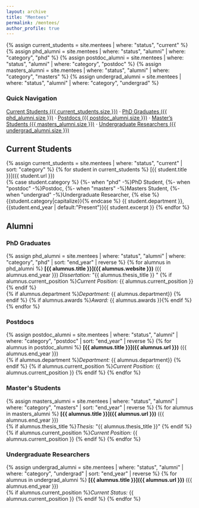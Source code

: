 ```yaml
---
layout: archive
title: "Mentees"
permalink: /mentees/
author_profile: true
---
```


{% assign current_students = site.mentees | where: "status", "current" %}
{% assign phd_alumni = site.mentees | where: "status", "alumni" | where: "category", "phd" %}
{% assign postdoc_alumni = site.mentees | where: "status", "alumni" | where: "category", "postdoc" %}
{% assign masters_alumni = site.mentees | where: "status", "alumni" | where: "category", "masters" %}
{% assign undergrad_alumni = site.mentees | where: "status", "alumni" | where: "category", "undergrad" %}

### Quick Navigation
[Current Students ({{ current_students.size }})](#current-students) · 
[PhD Graduates ({{ phd_alumni.size }})](#phd-graduates) · 
[Postdocs ({{ postdoc_alumni.size }})](#postdocs) · 
[Master’s Students ({{ masters_alumni.size }})](#masters-students) · 
[Undergraduate Researchers ({{ undergrad_alumni.size }})](#undergraduate-researchers)

## Current Students

{% assign current_students = site.mentees | where: "status", "current" | sort: "category" %}
{% for student in current_students %}
[{{ student.title }}]({{ student.url }})  
{% case student.category %}
  {%- when "phd" -%}PhD Student,
  {%- when "postdoc" -%}Postdoc, 
  {%- when "masters" -%}Masters Student, 
  {%- when "undergrad" -%}Undergraduate Researcher, 
  {% else %}{{student.category|capitalize}}{% endcase %}
{{ student.department }}, {{student.end_year | default:"Present"}}{{ student.excerpt }}
{% endfor %}

## Alumni

### PhD Graduates
{% assign phd_alumni = site.mentees | where: "status", "alumni" | where: "category", "phd" | sort: "end_year" | reverse %}
{% for alumnus in phd_alumni %}
**[{{ alumnus.title }}]({{ alumnus.website }})** ({{ alumnus.end_year }})
*Dissertation:* "{{ alumnus.thesis_title }}  "
{% if alumnus.current_position %}*Current Position:* {{ alumnus.current_position }}  {% endif %}  
{% if alumnus.department %}*Department:* {{ alumnus.department}}  {% endif %}
{% if alumnus.awards %}*Award:* {{ alumnus.awards }}{% endif %}
{% endfor %}

### Postdocs
{% assign postdoc_alumni = site.mentees | where: "status", "alumni" | where: "category", "postdoc" | sort: "end_year" | reverse %}
{% for alumnus in postdoc_alumni %}
**[{{ alumnus.title }}]({{ alumnus.url }})**  ({{ alumnus.end_year }})  
{% if alumnus.department %}*Department:* {{ alumnus.department}}  {% endif %}
{% if alumnus.current_position %}*Current Position:* {{ alumnus.current_position }}  {% endif %}
{% endfor %}

### Master's Students
{% assign masters_alumni = site.mentees | where: "status", "alumni" | where: "category", "masters" | sort: "end_year" | reverse %}
{% for alumnus in masters_alumni %}
**[{{ alumnus.title }}]({{ alumnus.url }})** ({{ alumnus.end_year }})  
{% if alumnus.thesis_title %}*Thesis:* "{{ alumnus.thesis_title }}"  {% endif %}
{% if alumnus.current_position %}*Current Position:* {{ alumnus.current_position }}  {% endif %}
{% endfor %}

### Undergraduate Researchers
{% assign undergrad_alumni = site.mentees | where: "status", "alumni" | where: "category", "undergrad" | sort: "end_year" | reverse %}
{% for alumnus in undergrad_alumni %}
**[{{ alumnus.title }}]({{ alumnus.url }})** ({{ alumnus.end_year }})  
{% if alumnus.current_position %}*Current Status:* {{ alumnus.current_position }}  {% endif %}
{% endfor %}
